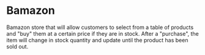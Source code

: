 # Bamazon
Bamazon store that will allow customers to select from a table of products and "buy" them at a certain price if they are in stock. After a "purchase", the item will change in stock quantity and update until the product has been sold out.
